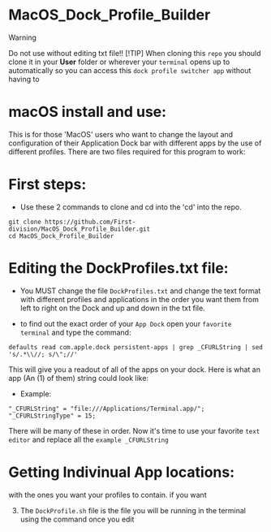 # MacOS_Dock_Profile_Builder
> [!WARNING]
> Do not use without editing txt file!!
> [!TIP]
> When cloning this `repo` you should clone it in your **User** folder or wherever your `terminal` opens up to automatically so you can access this `dock profile switcher app` without having to 

# macOS install and use:
This is for those 'MacOS' users who want to change the layout and configuration of their Application Dock bar with different apps by the use of different profiles. There are two files required for this program to work:

# First steps:

* Use these 2 commands to clone and cd into the 'cd' into the repo.
```
git clone https://github.com/First-division/MacOS_Dock_Profile_Builder.git
cd MacOS_Dock_Profile_Builder
```
# Editing the DockProfiles.txt file:
* You MUST change the file `DockProfiles.txt` and change the text format with different profiles and applications in the order you want them from left to right on the Dock and up and down in the txt file. 

* to find out the exact order of your `App Dock` open your `favorite terminal` and type the command:

`defaults read com.apple.dock persistent-apps | grep _CFURLString | sed 's/.*\\//; s/\";//'`

This will give you a readout of all of the apps on your dock. Here is what an app (An (1) of them) string could look like:
* Example:
```
"_CFURLString" = "file:///Applications/Terminal.app/";
"_CFURLStringType" = 15;
```

There will be many of these in order. Now it's time to use your favorite `text editor` and replace all the `example _CFURLString` 

# Getting Indivinual App locations:
with the ones you want your profiles to contain. if you want


3. The `DockProfile.sh` file is the file you will be running in the terminal using the command once you edit 




